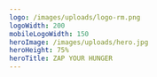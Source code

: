 ```yaml
---
logo: /images/uploads/logo-rm.png
logoWidth: 200
mobileLogoWidth: 150
heroImage: /images/uploads/hero.jpg
heroHeight: 75%
heroTitle: ZAP YOUR HUNGER
---
```

